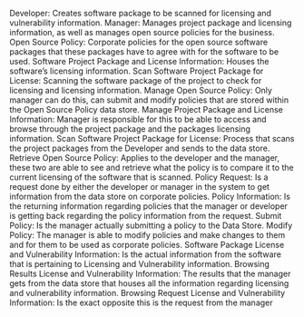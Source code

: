 Developer: Creates software package to be scanned for licensing and vulnerability information. 
Manager:  Manages project package and licensing information, as well as manages open source policies for the business. 
Open Source Policy: Corporate policies for the open source software packages that these packages have to agree with for the software to be used. 
Software Project Package and License Information: Houses the software’s licensing information. 
Scan Software Project Package for License: Scanning the software package of the project to check for licensing and licensing information. 
Manage Open Source Policy: Only manager can do this, can submit and modify policies that are stored within the Open Source Policy data store. 
Manage Project Package and License Information: Manager is responsible for this to be able to access and browse through the project package and the packages licensing information. 
Scan Software Project Package for License: Process that scans the project packages from the Developer and sends to the data store. 
Retrieve Open Source Policy: Applies to the developer and the manager, these two are able to see and retrieve what the policy is to compare it to the current licensing of the software that is scanned. 
Policy Request: Is a request done by either the developer or manager in the system to get information from the data store on corporate policies. 
Policy Information: Is the returning information regarding policies that the manager or developer is getting back regarding the policy information from the request. 
Submit Policy: Is the manager actually submitting a policy to the Data Store. 
Modify Policy: The manager is able to modify policies and make changes to them and for them to be used as corporate policies. 
Software Package License and Vulnerability Information: Is the actual information from the software that is pertaining to Licensing and Vulnerability information. 
Browsing Results License and Vulnerability Information: The results that the manager gets from the data store that houses all the information regarding licensing and vulnerability information. 
Browsing Request License and Vulnerability Information: Is the exact opposite this is the request from the manager 
